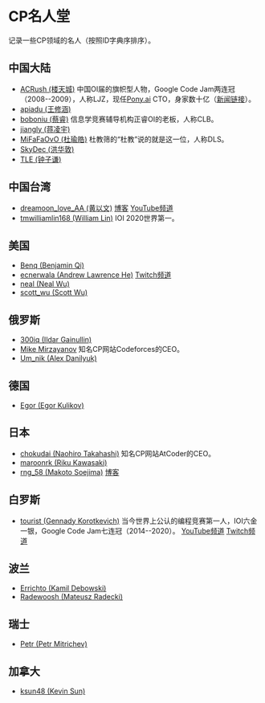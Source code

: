 # CP名人堂

记录一些CP领域的名人（按照ID字典序排序）。

## 中国大陆

- [ACRush (楼天城)](https://codeforces.com/profile/ACRush) 中国OI届的旗帜型人物，Google Code Jam两连冠（2008--2009），人称LJZ，现任[Pony.ai](https://pony.ai/zh/index.html) CTO，身家数十亿（[新闻链接](https://finance.sina.com.cn/china/2020-05-12/doc-iirczymk1117301.shtml)）。
- [apiadu (王修涵)](https://codeforces.com/profile/apiadu)
- [boboniu (蔡睿)](https://codeforces.com/profile/boboniu) 信息学竞赛辅导机构正睿OI的老板，人称CLB。
- [jiangly (蒋凌宇)](https://codeforces.com/profile/jiangly)
- [MiFaFaOvO (杜瑜皓)](https://codeforces.com/profile/MiFaFaOvO) 杜教筛的“杜教”说的就是这一位，人称DLS。
- [SkyDec (洪华敦)](https://codeforces.com/profile/SkyDec)
- [TLE (钟子谦)](https://codeforces.com/profile/TLE)

## 中国台湾

- [dreamoon_love_AA (黄以文)](https://codeforces.com/profile/dreamoon_love_AA) [博客](http://dreamoon4.blogspot.com/) [YouTube频道](https://www.youtube.com/channel/UCMFwjnsjFyk3KS8Si-gvKng)
- [tmwilliamlin168 (William Lin)](https://codeforces.com/profile/tmwilliamlin168) IOI 2020世界第一。

## 美国

- [Benq (Benjamin Qi)](https://codeforces.com/profile/Benq)
- [ecnerwala (Andrew Lawrence He)](https://codeforces.com/profile/ecnerwala) [Twitch频道](https://www.twitch.tv/ecnerwala)
- [neal (Neal Wu)](https://codeforces.com/profile/neal)
- [scott_wu (Scott Wu)](https://codeforces.com/profile/scott_wu)

## 俄罗斯

- [300iq (Ildar Gainullin)](https://codeforces.com/profile/300iq)
- [Mike Mirzayanov](https://codeforces.com/profile/MikeMirzayanov) 知名CP网站Codeforces的CEO。
- [Um_nik (Alex Danilyuk)](https://codeforces.com/profile/Um_nik)

## 德国

- [Egor (Egor Kulikov)](https://codeforces.com/profile/Egor)

## 日本

- [chokudai (Naohiro Takahashi)](https://codeforces.com/profile/chokudai) 知名CP网站AtCoder的CEO。
- [maroonrk (Riku Kawasaki)](https://codeforces.com/profile/maroonrk)
- [rng_58 (Makoto Soejima)](http://codeforces.com/profile/rng_58) [博客](https://rng-58.blogspot.com/)

## 白罗斯

- [tourist (Gennady Korotkevich)](https://codeforces.com/profile/tourist) 当今世界上公认的编程竞赛第一人，IOI六金一银，Google Code Jam七连冠（2014--2020）。 [YouTube频道](https://www.youtube.com/channel/UCkySD00cmDWYHXA31hqRYRw) [Twitch频道](https://www.twitch.tv/the__tourist/)

## 波兰

- [Errichto (Kamil Debowski)](https://codeforces.com/profile/Errichto)
- [Radewoosh (Mateusz Radecki)](https://codeforces.com/profile/Radewoosh)

## 瑞士

- [Petr (Petr Mitrichev)](https://codeforces.com/profile/Petr)

## 加拿大

- [ksun48 (Kevin Sun)](https://codeforces.com/profile/ksun48)
